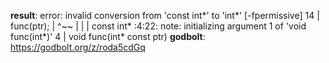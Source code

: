**result**:
error: invalid conversion from 'const int*' to 'int*' [-fpermissive]
   14 |     func(ptr);
      |          ^~~
      |          |
      |          const int*
<source>:4:22: note:   initializing argument 1 of 'void func(int*)'
    4 | void func(int* const ptr)
**godbolt**: https://godbolt.org/z/roda5cdGq